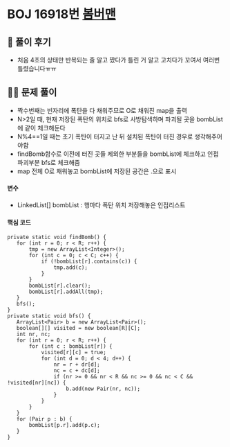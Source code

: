 # BOJ 16918번 [봄버맨](https://www.acmicpc.net/problem/16918)

## 🌈 풀이 후기
- 처음 4초의 상태만 반복되는 줄 알고 짰다가 틀린 거 알고 고치다가 꼬여서 여러번 틀렸습니다ㅠㅠ
## 👩‍🏫 문제 풀이
- 짝수번째는 빈자리에 폭탄을 다 채워주므로 O로 채워진 map을 출력
- N>2일 때, 현재 저장된 폭탄의 위치로 bfs로 사방탐색하며 파괴될 곳을 bombList에 같이 체크해둔다
- N%4==1일 때는 초기 폭탄이 터지고 난 뒤 설치된 폭탄이 터진 경우로 생각해주어야함
 - findBomb함수로 이전에 터진 곳들 제외한 부분들을 bombList에 체크하고 인접 파괴부분 bfs로 체크해줌
- map 전체 O로 채워놓고 bombList에 저장된 공간은 .으로 표시
 #### 변수
- LinkedList<Integer>[] bombList : 행마다 폭탄 위치 저장해놓은 인접리스트

 #### 핵심 코드
 ```
private static void findBomb() {
    for (int r = 0; r < R; r++) {
        tmp = new ArrayList<Integer>();
        for (int c = 0; c < C; c++) {
            if (!bombList[r].contains(c)) {
                tmp.add(c);
            }
        }
        bombList[r].clear();
        bombList[r].addAll(tmp);
    }
    bfs();
}
private static void bfs() {
    ArrayList<Pair> b = new ArrayList<Pair>();
    boolean[][] visited = new boolean[R][C];
    int nr, nc;
    for (int r = 0; r < R; r++) {
        for (int c : bombList[r]) {
            visited[r][c] = true;
            for (int d = 0; d < 4; d++) {
                nr = r + dr[d];
                nc = c + dc[d];
                if (nr >= 0 && nr < R && nc >= 0 && nc < C && !visited[nr][nc]) {
                    b.add(new Pair(nr, nc));
                }
            }
        }
    }
    for (Pair p : b) {
        bombList[p.r].add(p.c);
    }
}
```
